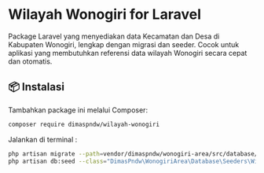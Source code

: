 # Wilayah Wonogiri for Laravel

Package Laravel yang menyediakan data Kecamatan dan Desa di Kabupaten Wonogiri, lengkap dengan migrasi dan seeder. Cocok untuk aplikasi yang membutuhkan referensi data wilayah Wonogiri secara cepat dan otomatis.

## 📦 Instalasi

Tambahkan package ini melalui Composer:

```bash
composer require dimaspndw/wilayah-wonogiri
``` 
Jalankan di terminal :

```bash
php artisan migrate --path=vendor/dimaspndw/wonogiri-area/src/database/migrations
php artisan db:seed --class="DimasPndw\WonogiriArea\Database\Seeders\WilayahSeeder"
```

